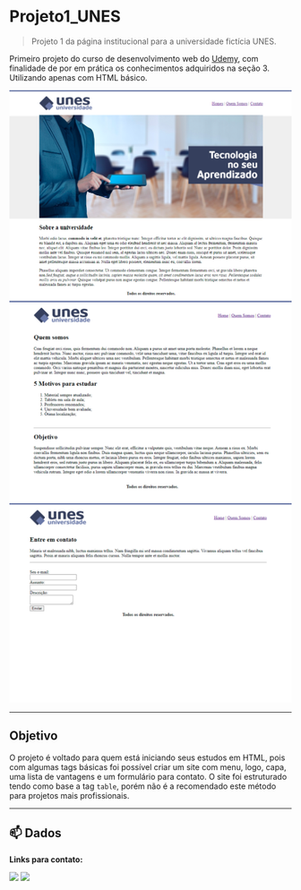 # Projeto1_UNES
>Projeto 1 da página institucional para a universidade
>fictícia UNES.

Primeiro projeto do curso de desenvolvimento web do [Udemy](https://www.udemy.com/course/web-completo/), com finalidade de por em prática os conhecimentos adquiridos na seção 3. 
Utilizando apenas com HTML básico.
<br>

![Página incial](imagens/pagina1.png)
![Página quem somos](imagens/pagina2.png)
![Página contato](imagens/pagina3.png)

<hr>

## Objetivo

O projeto é voltado para quem está iniciando seus estudos em HTML, pois com algumas tags básicas foi possível criar um site com menu, logo, capa, uma lista de vantagens e um formulário para contato. O site foi estruturado tendo como base a tag `table`, porém não é a recomendado este método para projetos mais profissionais.

<hr>

## :mailbox: Dados

**Links para contato:**

<p>
   <a href="https://www.linkedin.com/in/danigvg/" alt="Linkedin">
     <img src="https://img.shields.io/badge/-Linkedin-0e76a8?style=flat-square&logo=Linkedin&logoColor=white&link=https://www.linkedin.com/in/danigvg/" /></a>
   <a href="danigvg@gmail.com" alt="Gmail">
     <img src="https://img.shields.io/badge/-Gmail-FF0000?style=flat-square&labelColor=FF0000&logo=gmail&logoColor=white&link=danigvg@gmail.com"/></a>   
</p>


